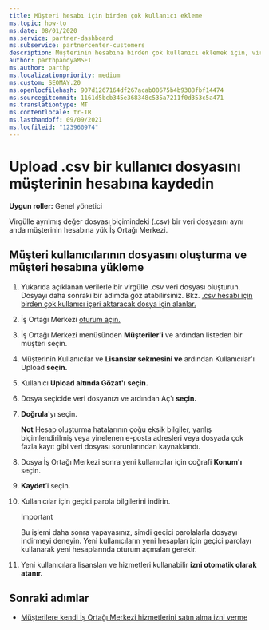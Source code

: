 ```yaml
---
title: Müşteri hesabı için birden çok kullanıcı ekleme
ms.topic: how-to
ms.date: 08/01/2020
ms.service: partner-dashboard
ms.subservice: partnercenter-customers
description: Müşterinin hesabına birden çok kullanıcı eklemek için, virgülle ayrılmış değer (İş Ortağı Merkezi) dosya biçimini kullanarak bir veri .csv yükleyin.
author: parthpandyaMSFT
ms.author: parthp
ms.localizationpriority: medium
ms.custom: SEOMAY.20
ms.openlocfilehash: 907d1267164df267acab08675b4b9388fbf14474
ms.sourcegitcommit: 1161d5bcb345e368348c535a7211f0d353c5a471
ms.translationtype: MT
ms.contentlocale: tr-TR
ms.lasthandoff: 09/09/2021
ms.locfileid: "123960974"
---
```

# <a name="upload-a-csv-file-of-users-to-a-customers-account"></a>Upload .csv bir kullanıcı dosyasını müşterinin hesabına kaydedin


**Uygun roller:** Genel yönetici

Virgülle ayrılmış değer dosyası biçimindeki (.csv) bir veri dosyasını aynı anda müşterinin hesabına yük İş Ortağı Merkezi. 

## <a name="create-the-file-of-customer-users-and-upload-to-customer-account"></a>Müşteri kullanıcılarının dosyasını oluşturma ve müşteri hesabına yükleme

1. Yukarıda açıklanan verilerle bir virgülle .csv veri dosyası oluşturun. Dosyayı daha sonraki bir adımda göz atabilirsiniz. Bkz. [.csv hesabı için birden çok kullanıcı içeri aktaracak dosya için alanlar.](file-customer-users.md) 

2. İş Ortağı Merkezi [oturum açın.](https://partner.microsoft.com/dashboard)

3. İş Ortağı Merkezi menüsünden **Müşteriler'i** ve ardından listeden bir müşteri seçin.

4. Müşterinin Kullanıcılar ve **Lisanslar sekmesini ve** ardından Kullanıcılar'ı Upload **seçin.**

5. Kullanıcı **Upload altında Gözat'ı** **seçin.**

6. Dosya seçicide veri dosyanızı ve ardından Aç'ı **seçin.**

7. **Doğrula**'yı seçin.

    **Not**  Hesap oluşturma hatalarının çoğu eksik bilgiler, yanlış biçimlendirilmiş veya yinelenen e-posta adresleri veya dosyada çok fazla kayıt gibi veri dosyası sorunlarından kaynaklandı.

8. Dosya İş Ortağı Merkezi sonra yeni kullanıcılar için coğrafi **Konum'ı** seçin.
9. **Kaydet**’i seçin.
10. Kullanıcılar için geçici parola bilgilerini indirin.

    >[!IMPORTANT]
    > Bu işlemi daha sonra yapayasınız, şimdi geçici parolalarla dosyayı indirmeyi deneyin. Yeni kullanıcıların yeni hesapları için geçici parolayı kullanarak yeni hesaplarında oturum açmaları gerekir.

11. Yeni kullanıcılara lisansları ve hizmetleri kullanabilir **izni otomatik olarak atanır.** 

## <a name="next-steps"></a>Sonraki adımlar

- [Müşterilere kendi İş Ortağı Merkezi hizmetlerini satın alma izni verme](give-customers-permission.md)
